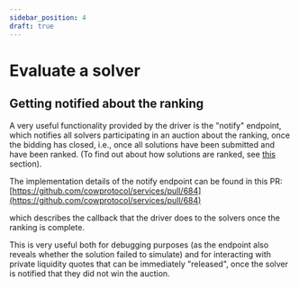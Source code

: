 ```yaml
---
sidebar_position: 4
draft: true
---
```


# Evaluate a solver

## Getting notified about the ranking

A very useful functionality provided by the driver is the "notify" endpoint, which notifies all solvers participating in an auction about the ranking, once the bidding has closed, i.e., once all solutions have been submitted and have been ranked. (To find out about how solutions are ranked, see [this](https://docs.cow.fi/off-chain-services/in-depth-solver-specification/solver-auction-and-rewards) section).

The implementation details of the notify endpoint can be found in this PR:
[https://github.com/cowprotocol/services/pull/684](https://github.com/cowprotocol/services/pull/684)

which describes the callback that the driver does to the solvers once the ranking is complete.

This is very useful both for debugging purposes (as the endpoint also reveals whether the solution failed to simulate) and for interacting with private liquidity quotes that can be immediately "released", once the solver is notified that they did not win the auction.
